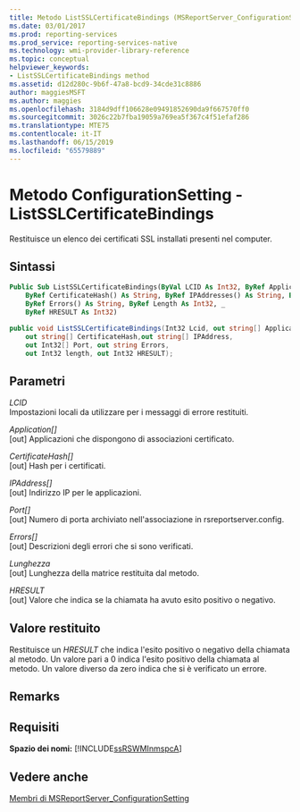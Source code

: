 ```yaml
---
title: Metodo ListSSLCertificateBindings (MSReportServer_ConfigurationSetting WMI) | Microsoft Docs
ms.date: 03/01/2017
ms.prod: reporting-services
ms.prod_service: reporting-services-native
ms.technology: wmi-provider-library-reference
ms.topic: conceptual
helpviewer_keywords:
- ListSSLCertificateBindings method
ms.assetid: d12d280c-9b6f-47a8-bcd9-34cde31c8886
author: maggiesMSFT
ms.author: maggies
ms.openlocfilehash: 3184d9dff106628e09491852690da9f667570ff0
ms.sourcegitcommit: 3026c22b7fba19059a769ea5f367c4f51efaf286
ms.translationtype: MTE75
ms.contentlocale: it-IT
ms.lasthandoff: 06/15/2019
ms.locfileid: "65579889"
---
```

# <a name="configurationsetting-method---listsslcertificatebindings"></a>Metodo ConfigurationSetting - ListSSLCertificateBindings
  Restituisce un elenco dei certificati SSL installati presenti nel computer.  
  
## <a name="syntax"></a>Sintassi  
  
```vb  
Public Sub ListSSLCertificateBindings(ByVal LCID As Int32, ByRef Application() As String, _  
    ByRef CertificateHash() As String, ByRef IPAddresses() As String, ByRef Port() As Int32, _  
    ByRef Errors() As String, ByRef Length As Int32, _  
    ByRef HRESULT As Int32)  
```  
  
```csharp  
public void ListSSLCertificateBindings(Int32 Lcid, out string[] Application,   
    out string[] CertificateHash,out string[] IPAddress,   
    out Int32[] Port, out string Errors,   
    out Int32 length, out Int32 HRESULT);  
```  
  
## <a name="parameters"></a>Parametri  
 *LCID*  
 Impostazioni locali da utilizzare per i messaggi di errore restituiti.  
  
 *Application[]*  
 [out] Applicazioni che dispongono di associazioni certificato.  
  
 *CertificateHash[]*  
 [out] Hash per i certificati.  
  
 *IPAddress[]*  
 [out] Indirizzo IP per le applicazioni.  
  
 *Port[]*  
 [out] Numero di porta archiviato nell'associazione in rsreportserver.config.  
  
 *Errors[]*  
 [out] Descrizioni degli errori che si sono verificati.  
  
 *Lunghezza*  
 [out] Lunghezza della matrice restituita dal metodo.  
  
 *HRESULT*  
 [out] Valore che indica se la chiamata ha avuto esito positivo o negativo.  
  
## <a name="return-value"></a>Valore restituito  
 Restituisce un *HRESULT* che indica l'esito positivo o negativo della chiamata al metodo. Un valore pari a 0 indica l'esito positivo della chiamata al metodo. Un valore diverso da zero indica che si è verificato un errore.  
  
## <a name="remarks"></a>Remarks  
  
## <a name="requirements"></a>Requisiti  
 **Spazio dei nomi:** [!INCLUDE[ssRSWMInmspcA](../../includes/ssrswminmspca-md.md)]  
  
## <a name="see-also"></a>Vedere anche  
 [Membri di MSReportServer_ConfigurationSetting](../../reporting-services/wmi-provider-library-reference/msreportserver-configurationsetting-members.md)  
  
  
